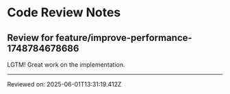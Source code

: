 # Code Review Notes

## Review for feature/improve-performance-1748784678686

LGTM! Great work on the implementation.

---
Reviewed on: 2025-06-01T13:31:19.412Z